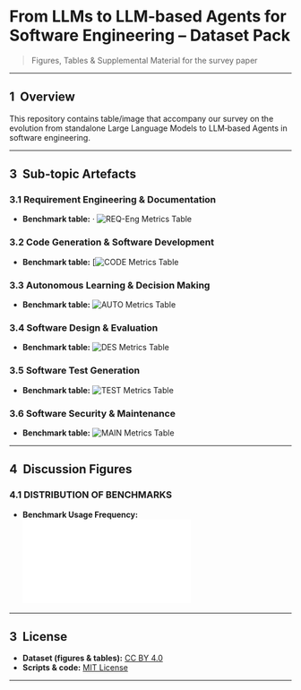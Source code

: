 # From LLMs to LLM‑based Agents for Software Engineering – Dataset Pack

> Figures, Tables & Supplemental Material for the survey paper
---

## 1  Overview

This repository contains table/image that accompany our survey on the evolution from standalone Large Language Models to LLM‑based Agents in software engineering.

---

## 3  Sub‑topic Artefacts

### 3.1 Requirement Engineering & Documentation

* **Benchmark table:** · ![REQ-Eng Metrics Table](tables/req_bench.png)

### 3.2 Code Generation & Software Development

* **Benchmark table:** [![CODE Metrics Table](tables/code_bench.png)

### 3.3 Autonomous Learning & Decision Making

* **Benchmark table:** ![AUTO Metrics Table](tables/auto_bench.png)

### 3.4 Software Design & Evaluation

* **Benchmark table:** ![DES Metrics Table](tables/design_bench.png)

### 3.5 Software Test Generation

* **Benchmark table:** ![TEST Metrics Table](tables/test_bench.png)

### 3.6 Software Security & Maintenance

* **Benchmark table:** ![MAIN Metrics Table](tables/main_bench.png)

---

## 4  Discussion Figures

### 4.1 DISTRIBUTION OF BENCHMARKS
* **Benchmark Usage Frequency:** ![Benchmark Figure](figures/bench_freq.pdf)

---

## 3  License

* **Dataset (figures & tables):** [CC BY 4.0](https://creativecommons.org/licenses/by/4.0/)
* **Scripts & code:** [MIT License](LICENSE)
---

